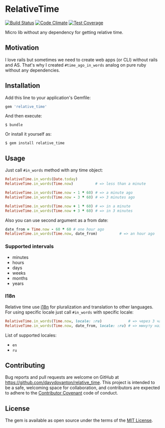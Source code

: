 # RelativeTime
[![Build Status](https://travis-ci.org/davydovanton/relative_time.svg?branch=master)](https://travis-ci.org/davydovanton/relative_time) [![Code Climate](https://codeclimate.com/github/davydovanton/relative_time/badges/gpa.svg)](https://codeclimate.com/github/davydovanton/relative_time) [![Test Coverage](https://codeclimate.com/github/davydovanton/relative_time/badges/coverage.svg)](https://codeclimate.com/github/davydovanton/relative_time/coverage)

Micro lib without any dependency for getting relative time.


## Motivation
I love rails but sometimes we need to create web apps (or CLI) without rails and AS. That's why I created `#time_ago_in_words` analog on pure ruby without any dependencies.

## Installation
Add this line to your application's Gemfile:

```ruby
gem 'relative_time'
```

And then execute:

    $ bundle

Or install it yourself as:

    $ gem install relative_time

## Usage
Just call `#in_words` method with any time object:

```ruby
RelativeTime.in_words(Date.today)
RelativeTime.in_words(Time.now)          # => less than a minute

RelativeTime.in_words(Time.now - 1 * 60) # => a minute ago
RelativeTime.in_words(Time.now - 3 * 60) # => 3 minutes ago

RelativeTime.in_words(Time.now + 1 * 60) # => in a minute
RelativeTime.in_words(Time.now + 3 * 60) # => in 3 minutes
```

Also you can use second argument as a from date:

```ruby
date_from = Time.now - 60 * 60 # one hour ago
RelativeTime.in_words(Time.now, date_from)          # => an hour ago
```

### Supported intervals

* minutes
* hours
* days
* weeks
* months
* years

### I18n
Relative time use [i18n](https://github.com/ruby-i18n/i18n) for pluralization and translation to other languages. For using specific locale just call `#in_words` with specific locale:

```ruby
RelativeTime.in_words(Time.now, locale: :ru)            # => через 3 часа
RelativeTime.in_words(Time.now, date_from, locale: :ru) # => минуту назад
```

List of supported locales:

* `en`
* `ru`

## Contributing
Bug reports and pull requests are welcome on GitHub at https://github.com/davydovanton/relative_time. This project is intended to be a safe, welcoming space for collaboration, and contributors are expected to adhere to the [Contributor Covenant](http://contributor-covenant.org) code of conduct.

## License
The gem is available as open source under the terms of the [MIT License](http://opensource.org/licenses/MIT).
